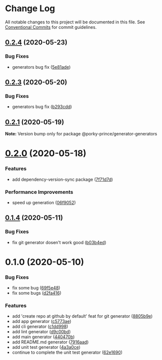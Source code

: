 # Change Log

All notable changes to this project will be documented in this file.
See [Conventional Commits](https://conventionalcommits.org) for commit guidelines.

## [0.2.4](https://github.com/porky-prince/porky-cli/compare/v0.2.3...v0.2.4) (2020-05-23)


### Bug Fixes

* generators bug fix ([5e81ade](https://github.com/porky-prince/porky-cli/commit/5e81ade94cb1bcfa5e9e6656d72e51a22de364ae))





## [0.2.3](https://github.com/porky-prince/porky-cli/compare/v0.2.2...v0.2.3) (2020-05-20)


### Bug Fixes

* generators bug fix ([b293cdd](https://github.com/porky-prince/porky-cli/commit/b293cdd1f3cc7f9e9c514ffadf8b15b8616754d8))





## [0.2.1](https://github.com/porky-prince/porky-cli/compare/v0.2.0...v0.2.1) (2020-05-19)

**Note:** Version bump only for package @porky-prince/generator-generators





# [0.2.0](https://github.com/porky-prince/porky-cli/compare/v0.1.4...v0.2.0) (2020-05-18)


### Features

* add dependency-version-sync package ([7f71d7d](https://github.com/porky-prince/porky-cli/commit/7f71d7d0ae3851c534c331f15da09725db146ac4))


### Performance Improvements

* speed up generation ([06f9052](https://github.com/porky-prince/porky-cli/commit/06f905205e75e1b372010ba1ceb1ce2cc7c9959f))





## [0.1.4](https://github.com/porky-prince/porky-cli/compare/v0.1.3...v0.1.4) (2020-05-11)


### Bug Fixes

* fix git generator dosen't work good ([b03b4ed](https://github.com/porky-prince/porky-cli/commit/b03b4ed21dd867b8520b40ddad3260e3b910a0fb))





# 0.1.0 (2020-05-10)


### Bug Fixes

* fix some bug ([69f5e48](https://github.com/porky-prince/porky-cli/commit/69f5e48a74b78d53f16b2beebd295afc02347081))
* fix some bugs ([d2fa416](https://github.com/porky-prince/porky-cli/commit/d2fa416ce6da25e85d9e95daf2022dda8135f528))


### Features

* add 'create repo at github by default' feat for git generator ([8805b9e](https://github.com/porky-prince/porky-cli/commit/8805b9e0c9a78674b157e0ffa0b69683ae47756e))
* add app generator ([c5773ae](https://github.com/porky-prince/porky-cli/commit/c5773ae8ab27deb00567ef6f7a0004cd7fd83b80))
* add cli generator ([c1dd998](https://github.com/porky-prince/porky-cli/commit/c1dd998c58247136b992ef19dea97f2996b11d74))
* add lint generator ([d9c00bd](https://github.com/porky-prince/porky-cli/commit/d9c00bd63e3c5661a1722b38b968abbceaa998b6))
* add main generator ([440470b](https://github.com/porky-prince/porky-cli/commit/440470be4a4f5e62363154d6c892e4881dc328b3))
* add README.md generator ([7916aad](https://github.com/porky-prince/porky-cli/commit/7916aadb1cf180015cb3298c15da368935480370))
* add unit test generator ([4a3a0ce](https://github.com/porky-prince/porky-cli/commit/4a3a0ce183b0a1b02d1d1794f5eceec702fbce22))
* continue to complete the unit test generator ([62e1690](https://github.com/porky-prince/porky-cli/commit/62e16900484dea5c1ec51e1720db345240767c1e))
